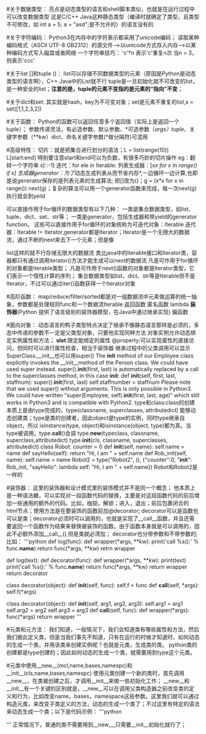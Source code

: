 #关于数据类型：
  亮点是动态类型的语言和shell脚本类似，也就是在运行过程中可以改变数据类型
  这是C/C++ Java这种静态类型（编译时就确定了类型，且类型不可修改，如 int a = 5; a = "asd";是不允许的）的语言没有的

#关于字符编码：
  Python3在内存中的字符表示都采用了unicode编码；
  读取某种编码格式（ASCII UTF-8 GB2312）的源文件-->以unicode方式存入内存-->以某种编码方式写入磁盘或者网络
  一个字符串技巧： 'c'*n 表示'c'重复n次 当n = 3，则表示'ccc'

#关于list []和tuple ()：
  list可以存储不同数据类型的元素（原因是Python是动态类型的语言啊），C++ Java中的List就不行
  tuple是一旦初始化就不可改变的list，是一种安全的list；**注意的是，tuple的元素不变指的是元素的“指向”不变**；

#关于dict和set:
  其实就是hash，key为不可变对象；set是元素不重复的list,s = set([1,1,2,3,2])

#关于函数：
  Python的函数可以返回任意多个返回值（实际上是返回一个tuple）；
  参数传递灵活，有必选参数、默认参数、*可选参数（*args）tuple*、关键字参数（**kw）dict、命名关键字参数(*做分隔符)可混用

#高级特性：
  切片：就是把集合进行划分的语法；L = list(range(10)) L[start:end] 特别要注意start和end可以为负数，有很多巧妙的切片操作
          eg：翻转一个字符串 s[::-1] 
  迭代：for ele in Iterable:
  列表生成器：[x*x for x in range() if x]
  *生成器generator*：为了*动态生成列表从而节省内存*,一边循环一边计算,也即是说generator保存的是列表元素的生成算法;
  把[]改为()；g = (x*x for x in range()) next(g)；复杂的算法可以用一个generator函数来完成，每一次next(g)执行就会到yeild

  可以直接作用于for循环的数据类型有以下几种：
    一类是集合数据类型，如list、tuple、dict、set、str等；
	一类是generator，包括生成器和带yield的generator function。
	这些可以直接作用于for循环的对象统称为可迭代对象：Iterable
  迭代器：Iterable != Iterator,generator都是Iterator；Iterator是一个无限大的数据流，通过不断的next来去下一个元素；但是像

  list这样的就不行存储无限大的数据流
    类比java中的Iterable接口和Iterator类，容器都只有通过调用iterator()方法才能生成可以next的数据流
    凡是可作用于for循环的对象都是Iterable类型；
    凡是可作用于next()函数的对象都是Iterator类型，它们表示一个惰性计算的序列；
    集合数据类型如list、dict、str等是Iterable但不是Iterator，不过可以通过iter()函数获得一个Iterator对象

#高阶函数：
    map/reduce/filter/sorted都是对一组数据流中元素做运算的统一抽象，参数都是处理规则func和一个数据流Iterable
    返回函数
    匿名函数 lambda
    **装饰器**(Python 提供了语言级别的装饰器模型，在Java中通过继承实现)
    偏函数
	
#面向对象：
    动态语言的鸭子类型特点决定了继承不像静态语言那样是必须的，多态中传递的参数不一定是父类型对象，只要他实现同种方法
	对象实例允许动态绑定实例属性和方法；
	__slot__:限定能绑定的属性
	@property:可以实现属性的直接访问，但同时可以进行属性检查，相当于装饰器
	继承过程中的父类调用可以显示SuperClass.__init__也可以用super()
	The __init__ method of our Employee class explicitly invokes the __init__method of the 
	Person class. We could have used super instead. super().__init__(first, last) is 
	automatically replaced by a call to the superclasses method, in this case __init__:
    def __init__(self, first, last, staffnum):
        super().__init__(first, last)
        self.staffnumber = staffnum
	Please note that we used super() without arguments. This is only possible in Python3. 
	We could have written "super(Employee, self).__init__(first, last, age)" which still 
	works in Python3 and is compatible with Python2.
	type和class:class的创建本质上是由type完成的，type(classname, superclasses, attributedict)
	能够动态创建类；type是类的创建者，因此object是type的实例，同时type继承自object，所以
	isinstance(type, object)和isinstance(object, type)都为真。当type被调用，type.__call__()会调
	type.__new__(typeclass, classname, superclass,attributedict)
	type.__init__(cls, classname, superclasses, attributedict)
	class Robot:
    counter = 0
    def __init__(self, name):
        self.name = name
    def sayHello(self):
        return "Hi, I am " + self.name
    def Rob_init(self, name):
        self.name = name
    Robot2 = type("Robot2", 
              (), 
              {"counter":0, 
               "__init__": Rob_init,
               "sayHello": lambda self: "Hi, I am " + self.name})
    Robot和Robot2是一样的

#装饰器：
  这里的装饰器和设计模式里的装饰模式并不是同一个概念；
  他本质上是一种语法糖，可以实现对一段函数代码的替换，主要是对这段函数代码的前后增加一些通用的额外的代码。比如，枷锁，解锁；进入，退出；前后包裹闭合的html节点；使用方法是在要装饰的函数前加@decorator;
  decorator可以是函数也可以是类；decorator必须时可以调用的，也就是实现了__call__函数，并且还需要返回一个函数作为结果来替换被装饰的函数。由于函数本身就是可以调用的，因此不必额外添加__call__(),但是类就必须加；
  decorator也分带参数和不带参数的;
  比如：
'''python
def log(func):
    def wrapper(*args, **kw):
		print('call %s():' % func.__name__)
		return func(*args, **kw)
	retrn wrapper

def log(text):
	def decorator(func):
		def wrapper(*args, **kw):
			print(text)
			print('call %s():' % func.__name__)
			return func(*args, **kw)
		return wrapper
	return decorator

class decorator(object):
	def __init__(self, func):
		self.f = func
	def __call__(self, *args):
		self.f(*args)

class decorator(object):
	def __init__(self, arg1, arg2, arg3):
		self.arg1 = arg1
		self.arg2 = arg2
		self.arg3 = arg3
	def __call__(self, func):
		def wrapper(*args):
			func(*args)
		return wrapper
'''

#元类和元方法：
	我们知道，一般情况下，我们会知道类有哪些属性和方法，然后我们据此定义类，但是当我们事先不知道，只有在运行的时候才知道时，如何动态的生成一个类，并用该类来创建实例呢？也就是元类，生成类的类。
	python类的创建都是type创建的；因此如何动态的生成一个类，就需要用到type这个元类。

#元类中使用__new__(mcl,name,bases,namespc)和__init__(cls,name,bases,namespc)
	使用元类创建一个新的类时，首先调用__new__，在类被创建之后，才调用__init__来做一些初始化工作；
	__new__和__init__有一个关键的区别就是，__new__可以在调用父类构造器之前改变类的定义和行为，比如改变name，bases，namespace这些参数。这里我们就可以通过构造元类，来改变子类定义的方法，动态的生成一个类了；不过这里有特定的语法来动态生成一个类；以下是代码示例：
'''python

'''
	正常情况下，普通的类不需要用到__new__,只需要__init__初始化就行了；
